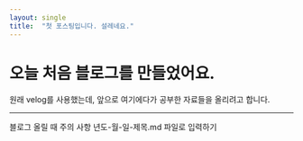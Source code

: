 ```yaml
---
layout: single
title:  "첫 포스팅입니다. 설레네요." 
---
```


# 오늘 처음 블로그를 만들었어요.

원래 velog를 사용했는데, 앞으로 여기에다가 공부한 자료들을 올리려고 합니다. 

--- 
블로그 올릴 때 주의 사항
년도-월-일-제목.md 파일로 입력하기

